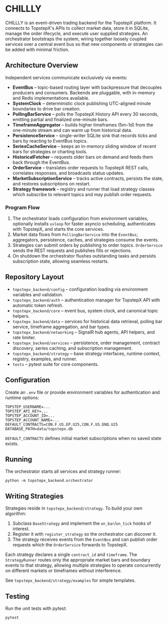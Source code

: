 # CHILLLY

CHILLLY is an event-driven trading backend for the TopstepX platform. It
connects to TopstepX's APIs to collect market data, store it in SQLite, manage
the order lifecycle, and execute user supplied strategies. An orchestrator
bootstraps the system, wiring together loosely coupled services over a central
event bus so that new components or strategies can be added with minimal
friction.

## Architecture Overview
Independent services communicate exclusively via events:

- **EventBus** – topic-based routing layer with backpressure that decouples
  producers and consumers. Backends are pluggable, with in-memory and Redis
  implementations available.
- **SystemClock** – deterministic clock publishing UTC-aligned minute boundaries
  to drive bar creation.
- **PollingBarService** – polls the TopstepX History API every 30 seconds,
  emitting partial and finalized one-minute bars.
- **TimeframeAggregator** – builds higher timeframes (5m–1d) from the one-minute
  stream and can warm up from historical data.
- **PersistenceService** – single-writer SQLite sink that records ticks and bars
  by reacting to EventBus topics.
- **SeriesCacheService** – keeps an in-memory sliding window of recent bars for
  strategies or charting tools.
- **HistoricalFetcher** – requests older bars on demand and feeds them back
  through the EventBus.
- **OrderService** – translates order requests to TopstepX REST calls,
  correlates responses, and broadcasts status updates.
- **MarketSubscriptionService** – tracks active contracts, persists the state,
  and restores subscriptions on restart.
- **Strategy framework** – registry and runner that load strategy classes which
  subscribe to relevant topics and may publish order requests.

### Program Flow
1. The orchestrator loads configuration from environment variables,
   optionally installs `uvloop` for faster asyncio scheduling, authenticates
   with TopstepX, and starts the core services.
2. Market data flows from `PollingBarService` into the `EventBus`; aggregators,
   persistence, caches, and strategies consume the events.
3. Strategies can submit orders by publishing to order topics. `OrderService`
   sends the REST requests and publishes fills or rejections.
4. On shutdown the orchestrator flushes outstanding tasks and persists
   subscription state, allowing seamless restarts.

## Repository Layout
- `topstepx_backend/config` – configuration loading via environment variables and validation.
- `topstepx_backend/auth` – authentication manager for TopstepX API with automatic token refresh.
- `topstepx_backend/core` – event bus, system clock, and canonical topic helpers.
- `topstepx_backend/data` – services for historical data retrieval, polling bar service, timeframe aggregation, and bar types.
- `topstepx_backend/networking` – SignalR hub agents, API helpers, and rate limiter.
- `topstepx_backend/services` – persistence, order management, contract discovery, series caching, and subscription management.
- `topstepx_backend/strategy` – base strategy interfaces, runtime context, registry, examples, and runner.
- `tests` – pytest suite for core components.

## Configuration
Create an `.env` file or provide environment variables for authentication and runtime options:

```
TOPSTEP_USERNAME=...
TOPSTEP_API_KEY=...
TOPSTEP_ACCOUNT_ID=...
TOPSTEP_ACCOUNT_NAME=...
DEFAULT_CONTRACTS=CON.F.US.EP.U25,CON.F.US.ENQ.U25
DATABASE_PATH=data/topstepx.db
```

`DEFAULT_CONTRACTS` defines initial market subscriptions when no saved state exists.

## Running

The orchestrator starts all services and strategy runner:

```
python -m topstepx_backend.orchestrator
```

## Writing Strategies
Strategies reside in `topstepx_backend/strategy`. To build your own algorithm:

1. Subclass `BaseStrategy` and implement the `on_bar`/`on_tick` hooks of
   interest.
2. Register it with `register_strategy` so the orchestrator can discover it.
3. The strategy receives events from the `EventBus` and can publish order
   requests which the `OrderService` forwards to TopstepX.

Each strategy declares a single `contract_id` and `timeframe`. The
`StrategyRunner` routes only the appropriate market bars and boundary events to
that strategy, allowing multiple strategies to operate concurrently on different
markets or timeframes without interference.

See `topstepx_backend/strategy/examples` for simple templates.

## Testing
Run the unit tests with pytest:

```
pytest
```
